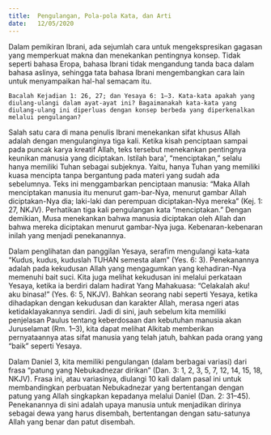 ```yaml
---
title:  Pengulangan, Pola-pola Kata, dan Arti
date:   12/05/2020
---
```


Dalam pemikiran Ibrani, ada sejumlah cara untuk mengekspresikan gagasan yang memperkuat makna dan menekankan pentingnya konsep. Tidak seperti bahasa Eropa, bahasa Ibrani tidak mengandung tanda baca dalam bahasa aslinya, sehingga tata bahasa Ibrani mengembangkan cara lain untuk menyampaikan hal-hal semacam itu. 

`Bacalah Kejadian 1: 26, 27; dan Yesaya 6: 1–3. Kata-kata apakah yang diulang-ulangi dalam ayat-ayat ini? Bagaimanakah kata-kata yang diulang-ulang ini diperluas dengan konsep berbeda yang diperkenalkan melalui pengulangan?` 

Salah satu cara di mana penulis Ibrani menekankan sifat khusus Allah adalah dengan mengulanginya tiga kali. Ketika kisah penciptaan sampai pada puncak karya kreatif Allah, teks tersebut menekankan pentingnya keunikan manusia yang diciptakan. Istilah bara', “menciptakan,” selalu hanya memiliki Tuhan sebagai subjeknya. Yaitu, hanya Tuhan yang memiliki kuasa mencipta tanpa bergantung pada materi yang sudah ada sebelumnya. Teks ini menggambarkan penciptaan manusia: “Maka Allah menciptakan manusia itu menurut gam-bar-Nya, menurut gambar Allah diciptakan-Nya dia; laki-laki dan perempuan diciptakan-Nya mereka” (Kej. 1: 27, NKJV). Perhatikan tiga kali pengulangan kata “menciptakan.” Dengan demikian, Musa menekankan bahwa manusia diciptakan oleh Allah dan bahwa mereka diciptakan menurut gambar-Nya juga. Kebenaran-kebenaran inilah yang menjadi penekanannya. 

Dalam penglihatan dan panggilan Yesaya, serafim mengulangi kata-kata “Kudus, kudus, kuduslah TUHAN semesta alam” (Yes. 6: 3). Penekanannya adalah pada kekudusan Allah yang mengagumkan yang kehadiran-Nya memenuhi bait suci. Kita juga melihat kekudusan ini melalui perkataan Yesaya, ketika ia berdiri dalam hadirat Yang Mahakuasa: “Celakalah aku! aku binasa!” (Yes. 6: 5, NKJV). Bahkan seorang nabi seperti Yesaya, ketika dihadapkan dengan kekudusan dan karakter Allah, merasa ngeri atas ketidaklayakannya sendiri. Jadi di sini, jauh sebelum kita memiliki penjelasan Paulus tentang keberdosaan dan kebutuhan manusia akan Juruselamat (Rm. 1–3), kita dapat melihat Alkitab memberikan pernyataannya atas sifat manusia yang telah jatuh, bahkan pada orang yang “baik” seperti Yesaya. 

Dalam Daniel 3, kita memiliki pengulangan (dalam berbagai variasi) dari frasa “patung yang Nebukadnezar dirikan” (Dan. 3: 1, 2, 3, 5, 7, 12, 14, 15, 18, NKJV). Frasa ini, atau variasinya, diulangi 10 kali dalam pasal ini untuk membandingkan perbuatan Nebukadnezar yang bertentangan dengan patung yang Allah singkapkan kepadanya melalui Daniel (Dan. 2: 31–45). Penekanannya di sini adalah upaya manusia untuk menjadikan dirinya sebagai dewa yang harus disembah, bertentangan dengan satu-satunya Allah yang benar dan patut disembah.